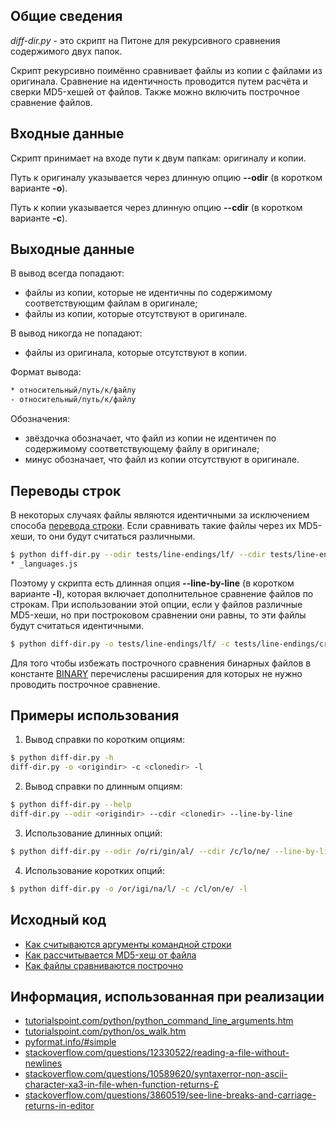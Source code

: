 ## Общие сведения

*diff-dir.py* - это скрипт на Питоне для рекурсивного сравнения содержимого двух папок.

Скрипт рекурсивно поимённо сравнивает файлы из копии с файлами из оригинала.
Сравнение на идентичность проводится путем расчёта и сверки MD5-хешей от файлов.
Также можно включить построчное сравнение файлов.

## Входные данные

Скрипт принимает на входе пути к двум папкам: оригиналу и копии.

Путь к оригиналу указывается через длинную опцию **--odir** (в коротком варианте **-o**).

Путь к копии указывается через длинную опцию **--cdir** (в коротком варианте **-с**).

## Выходные данные

В вывод всегда попадают:
- файлы из копии, которые не идентичны по содержимому соответствующим файлам в оригинале;
- файлы из копии, которые отсутствуют в оригинале.

В вывод никогда не попадают:
- файлы из оригинала, которые отсутствуют в копии.

Формат вывода:

```bash
* относительный/путь/к/файлу
- относительный/путь/к/файлу
```

Обозначения:

- звёздочка обозначает, что файл из копии не идентичен по содержимому соответствующему файлу в оригинале;
- минус обозначает, что файл из копии отсутствуют в оригинале.

## Переводы строк

В некоторых случаях файлы являются идентичными за исключением способа [перевода строки](https://ru.wikipedia.org/wiki/%D0%9F%D0%B5%D1%80%D0%B5%D0%B2%D0%BE%D0%B4_%D1%81%D1%82%D1%80%D0%BE%D0%BA%D0%B8).
Если сравнивать такие файлы через их MD5-хеши, то они будут считаться различными.

```bash
$ python diff-dir.py --odir tests/line-endings/lf/ --cdir tests/line-endings/cr+lf/
* _languages.js
```

Поэтому у скрипта есть длинная опция **--line-by-line** (в коротком варианте **-l**), которая включает дополнительное сравнение файлов по строкам.
При использовании этой опции, если у файлов различные MD5-хеши, но при построковом сравнении они равны, то эти файлы будут считаться идентичными.

```bash
$ python diff-dir.py -o tests/line-endings/lf/ -c tests/line-endings/cr+lf/ -l
```

Для того чтобы избежать построчного сравнения бинарных файлов в константе [BINARY](https://github.com/gusenov/diff-dir-py/blob/master/diff-dir.py#L10) перечислены расширения для которых не нужно проводить построчное сравнение.

## Примеры использования

1. Вывод справки по коротким опциям:

```bash
$ python diff-dir.py -h
diff-dir.py -o <origindir> -c <clonedir> -l
```

2. Вывод справки по длинным опциям:

```bash
$ python diff-dir.py --help
diff-dir.py --odir <origindir> --cdir <clonedir> --line-by-line
```

3. Использование длинных опций:

```bash
$ python diff-dir.py --odir /o/ri/gin/al/ --cdir /c/lo/ne/ --line-by-line
```

4. Использование коротких опций:

```bash
$ python diff-dir.py -o /or/igi/na/l/ -c /cl/on/e/ -l
```

## Исходный код

- [Как считываются аргументы командной строки](https://github.com/gusenov/diff-dir-py/blob/master/diff-dir.py#L75)
- [Как рассчитывается MD5-хеш от файла](https://github.com/gusenov/diff-dir-py/blob/master/diff-dir.py#L44)
- [Как файлы сравниваются построчно](https://github.com/gusenov/diff-dir-py/blob/master/diff-dir.py#L52)

## Информация, использованная при реализации

- [tutorialspoint.com/python/python_command_line_arguments.htm](https://www.tutorialspoint.com/python/python_command_line_arguments.htm)
- [tutorialspoint.com/python/os_walk.htm](https://www.tutorialspoint.com/python/os_walk.htm)
- [pyformat.info/#simple](https://pyformat.info/#simple)
- [stackoverflow.com/questions/12330522/reading-a-file-without-newlines](https://stackoverflow.com/questions/12330522/reading-a-file-without-newlines)
- [stackoverflow.com/questions/10589620/syntaxerror-non-ascii-character-xa3-in-file-when-function-returns-£](https://stackoverflow.com/questions/10589620/syntaxerror-non-ascii-character-xa3-in-file-when-function-returns-%C2%A3)
- [stackoverflow.com/questions/3860519/see-line-breaks-and-carriage-returns-in-editor](https://stackoverflow.com/questions/3860519/see-line-breaks-and-carriage-returns-in-editor)
